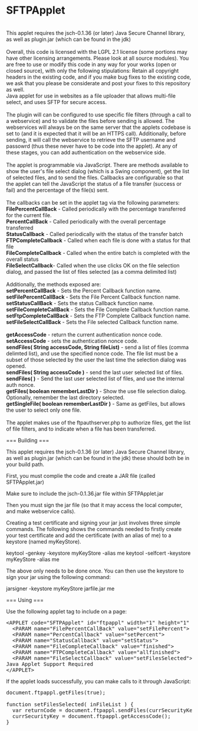 SFTPApplet
==========
<br>
This applet requires the jsch-0.1.36 (or later) Java Secure Channel library, 
as well as plugin.jar (which can be found in the jdk)<br>
<br>
Overall, this code is licensed with the LGPL 2.1 license (some portions may have other licensing arrangements. Please look at all source modules). You are free to use or modify this code in any way for your works (open or closed source), with only the following stipulations: Retain all copyright headers in the existing code, and if you make bug fixes to the existing code, we ask that you please be considerate and post your fixes to this repository as well.
<br>
Java applet for use in websites as a file uploader that allows multi-file select, and uses SFTP for secure access.<br>
<br>
The plugin will can be configured to use specific file filters (through a call to a webservice) and to validate 
the files before sending is allowed. The webservices will always be on the same server that the applets codebase
is set to (and it is expected that it will be an HTTPS call). Additionally, before sending, it will call the webservice
to retrieve the SFTP username and passowrd (thus these never have to be code into the applet). At any of these stages, 
you can add authentication on the webservice side.<br>
<br>
The applet is programmable via JavaScript. There are methods available to show the user's file select dialog 
(which is a Swing component), get the list of selected files, and to send the files. Callbacks are configurable so that
the applet can tell the JavaScript the status of a file transfer (success or fail) and the percentage of the file(s) sent.<br>
<br>
The callbacks can be set in the applet tag via the following parameters:<br>
<b>FilePercentCallBack</b> - Called periodically with the percentage transferred for the current file.<br>
<b>PercentCallBack</b> - Called periodically with the overall percentage transferred<br>
<b>StatusCallback</b> - Called periodically with the status of the transfer batch<br>
<b>FTPCompleteCallback</b> - Called when each file is done with a status for that file<br>
<b>FileCompleteCallback</b> - Called when the entire batch is completed with the overall status<br>
<b>FileSelectCallback</b>- Called when the use clicks OK on the file selection dialog, and passed the list of files selected (as a comma delimited list)<br>
<br>
Additionally, the methods exposed are:<br>
<b>setPercentCallBack</b> - Sets the Percent Callback function name.<br>
<b>setFilePercentCallBack </b> - Sets the File Percent Callback function name.<br>
<b>setStatusCallBack</b> - Sets the status Callback function name.<br>
<b>setFileCompleteCallBack</b> - Sets the File Complete Callback function name.<br>
<b>setFtpCompleteCallBack</b> - Sets the FTP Complete Callback function name.<br>
<b>setFileSelectCallBack</b> - Sets the File selected Callback function name.<br>
<br>
<b>getAccessCode</b> - return the current authentication nonce code.<br>
<b>setAccessCode</b> - sets the authentication nonce code.<br>
<b>sendFiles( String accessCode,  String fileList)</b> - send a list of files (comma delimted list), and use the specified nonce code. The file list must be a subset of those selected by the user the last time the selection dialog was opened.<br>
<b>sendFiles( String accessCode )</b> - send the last user selected list of files.<br>
<b>sendFiles( )</b> - Send the last user selected list of files, and use the internal auth nonce.<br>
<b>getFiles( boolean rememberLastDir )</b> - Show the use file selection dialog. Optionally, remember the last directory selected.<br>
<b>getSingleFile( boolean rememberLastDir )</b> - Same as getFiles, but allows the user to select only one file.<br>
<br>
The applet makes use of the ftpauthserver.php to authorize files, get the list of file filters, and to indicate when a file has been transferred. 
<br>

=== Building ===

This applet requires the jsch-0.1.36 (or later) Java Secure Channel library, 
as well as plugin.jar (which can be found in the jdk) these should both be in your build path. 

First, you must complie the code and create a JAR file (called SFTPApplet.jar)

Make sure to include the jsch-0.1.36.jar file within SFTPApplet.jar

Then you must sign the jar file (so that it may access the local computer, and make webservice calls).

Creating a test certificate and signing your jar just involves three simple commands. 
The following shows the commands needed to firstly create your test certificate and add 
the certificate (with an alias of me) to a keystore (named myKeyStore).

keytool -genkey -keystore myKeyStore -alias me
keytool -selfcert -keystore myKeyStore -alias me

The above only needs to be done once.
You can then use the keystore to sign your jar using the following command:

jarsigner -keystore myKeyStore jarfile.jar me

=== Using ===

Use the following applet tag to include on a page:
<pre>
&lt;APPLET code="SFTPApplet" id="ftpappl" width="1" height="1" archive="SFTPApplet.jar,jsch-0.1.36.jar" codebase='https://some.secure.server.com/' MAYSCRIPT&gt;
  &lt;PARAM name="FilePercentCallBack" value="setFilePercent"&gt;
  &lt;PARAM name="PercentCallback" value="setPercent"&gt;
  &lt;PARAM name="StatusCallback" value="setStatus"&gt;
  &lt;PARAM name="FileCompleteCallback" value="finished"&gt;
  &lt;PARAM name="FTPCompleteCallback" value="allfinished"&gt;
  &lt;PARAM name="FileSelectCallback" value="setFilesSelected"&gt;
Java Applet Support Required
&lt;/APPLET&gt;
</pre>
If the applet loads successfully, you can make calls to it through JavaScript:

<pre>
document.ftpappl.getFiles(true);

function setFilesSelected( inFileList ) {
  var returnCode = document.ftpappl.sendFiles(currSecurityKey, inFileList);
  currSecurityKey = document.ftpappl.getAccessCode();
}
</pre>
